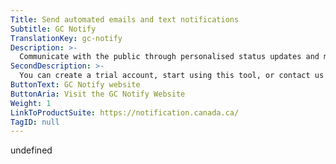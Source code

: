 ```yaml
---
Title: Send automated emails and text notifications
Subtitle: GC Notify
TranslationKey: gc-notify
Description: >-
  Communicate with the public through personalised status updates and messages.
SecondDescription: >-
  You can create a trial account, start using this tool, or contact us or by visiting the GC Notify website.
ButtonText: GC Notify website
ButtonAria: Visit the GC Notify Website
Weight: 1
LinkToProductSuite: https://notification.canada.ca/
TagID: null
---
```


undefined
